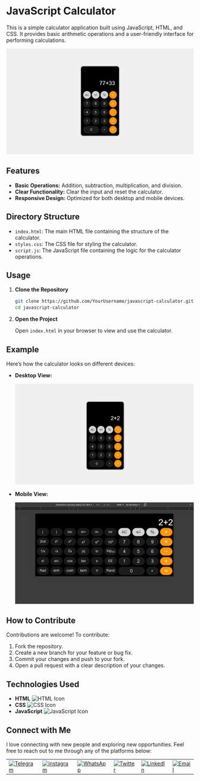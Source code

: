 # JavaScript Calculator

This is a simple calculator application built using JavaScript, HTML, and CSS. It provides basic arithmetic operations and a user-friendly interface for performing calculations.

![Banner](images/banner.png)

## Features

- **Basic Operations:** Addition, subtraction, multiplication, and division.
- **Clear Functionality:** Clear the input and reset the calculator.
- **Responsive Design:** Optimized for both desktop and mobile devices.

## Directory Structure

- `index.html`: The main HTML file containing the structure of the calculator.
- `styles.css`: The CSS file for styling the calculator.
- `script.js`: The JavaScript file containing the logic for the calculator operations.

## Usage

1. **Clone the Repository**

   ```bash
   git clone https://github.com/YourUsername/javascript-calculator.git
   cd javascript-calculator
   ```

2. **Open the Project**

   Open `index.html` in your browser to view and use the calculator.

## Example

Here’s how the calculator looks on different devices:

- **Desktop View:**
  
  ![Desktop View](images/calculator-screenshot.png)

- **Mobile View:**

  ![Mobile View](images/mobile.png)

## How to Contribute

Contributions are welcome! To contribute:

1. Fork the repository.
2. Create a new branch for your feature or bug fix.
3. Commit your changes and push to your fork.
4. Open a pull request with a clear description of your changes.

## Technologies Used

- **HTML** ![HTML Icon](https://img.shields.io/badge/HTML-5E5E5E?style=for-the-badge&logo=html5&logoColor=white)
- **CSS** ![CSS Icon](https://img.shields.io/badge/CSS-1572B6?style=for-the-badge&logo=css3&logoColor=white)
- **JavaScript** ![JavaScript Icon](https://img.shields.io/badge/JavaScript-F7DF1E?style=for-the-badge&logo=javascript&logoColor=black)

## Connect with Me

I love connecting with new people and exploring new opportunities. Feel free to reach out to me through any of the
platforms below:

<table>
    <tr>
        <td>
            <a href="https://t.me/iqbolshoh_777">
                <img src="https://github.com/gayanvoice/github-active-users-monitor/blob/master/public/images/icons/telegram.svg"
                    height="48" width="48" alt="Telegram" />
            </a>
        </td>
        <td>
            <a href="https://instagram.com/iqbolshoh_777" target="blank"><img align="center"
                    src="https://raw.githubusercontent.com/rahuldkjain/github-profile-readme-generator/master/src/images/icons/Social/instagram.svg"
                    alt="instagram" height="48" width="48" /></a>
        </td>
        <td>
            <a href="https://wa.me/qr/22PVFQSMQQX4F1">
                <img src="https://github.com/gayanvoice/github-active-users-monitor/blob/master/public/images/icons/whatsapp.svg"
                    height="48" width="48" alt="WhatsApp" />
            </a>
        </td>
        <td>
            <a href="https://x.com/iqbolshoh_777">
                <img src="https://img.shields.io/badge/X-000000?style=for-the-badge&logo=x&logoColor=white" height="48"
                    width="48" alt="Twitter" />
            </a>
        </td>
        <td>
            <a href="https://www.linkedin.com/in/iqbolshoh/">
                <img src="https://github.com/gayanvoice/github-active-users-monitor/blob/master/public/images/icons/linkedin.svg"
                    height="48" width="48" alt="LinkedIn" />
            </a>
        </td>
        <td>
            <a href="mailto:iilhomjonov777@gmail.com">
                <img src="https://github.com/gayanvoice/github-active-users-monitor/blob/master/public/images/icons/gmail.svg"
                    height="48" width="48" alt="Email" />
            </a>
        </td>
    </tr>
</table>
